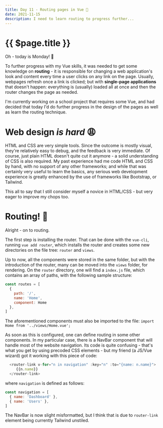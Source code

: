 ```yaml
---
title: Day 11 - Routing pages in Vue 🏹
date: 2021-11-15
description: I need to learn routing to progress further...
---
```


# {{ $page.title }}

Oh - today is Monday! 🥳

To further progress with my Vue skills, it was needed to get some knowledge on **routing** - it is responsible for changing a web application's look and content every time a user clicks on any link on the page. Usually, webpages refresh once a link is clicked; but with **single-page applications** that doesn't happen: everything is (usually) loaded all at once and then the router changes the page as needed.

I'm currently working on a school project that requires some Vue, and had decided that today I'd do further progress in the design of the pages as well as learn the routing technique.

# Web design *is hard* 😩

HTML and CSS are very simple tools. Since the outcome is mostly visual, they're relatively easy to debug, and the feedback is very immediate. Of course, just plain HTML doesn't quite cut it anymore - a solid understanding of CSS is also required. My past experience had me code HTML and CSS by hand, with no support of any other frameworks; and while that was certainly very useful to learn the basics, any serious web development experience is greatly enhanced by the use of frameworks like Bootstrap, or Tailwind.

This all to say that I still consider myself a novice in HTML/CSS - but very eager to improve my chops too.

# Routing! 📮

Alright - on to routing.

The first step is installing the router. That can be done with the `vue-cli`, running `vue add router`, which installs the router and creates some new directories on the file tree: `router` and `views`. 

Up to now, all the components were stored in the same folder, but with the introduction of the router, many can be moved into the `views` folder, for rendering. On the `router` directory, one will find a `index.js` file, which contains an array of paths, with the following sample structure:

```js
const routes = [
  {
    path: '/',
    name: 'Home',
    component: Home
  },
]
```

The aforementioned components must also be imported to the file: `import Home from '../views/Home.vue';`

As soon as this is configured, one can define routing in some other components. In my particular case, there is a NavBar component that will handle most of the website navigation. Its code is quite confusing - that's what you get by using precoded CSS elements - but my friend (a JS/Vue wizard) got it working with this piece of code:

```js
  <router-link v-for="n in navigation" :key="n" :to="{name: n.name}">
	 {{n.name}}
  </router-link>
```

where `navigation` is defined as follows:

```js
const navigation = [
  { name: 'Dashboard' },
  { name: 'Users' },
]
```

The NavBar is now slight misformatted, but I think that is due to `router-link` element being currently Tailwind unstiled.
